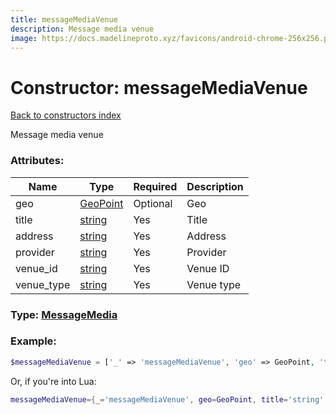 ```yaml
---
title: messageMediaVenue
description: Message media venue
image: https://docs.madelineproto.xyz/favicons/android-chrome-256x256.png
---
```

# Constructor: messageMediaVenue  
[Back to constructors index](index.md)



Message media venue

### Attributes:

| Name     |    Type       | Required | Description |
|----------|---------------|----------|-------------|
|geo|[GeoPoint](../types/GeoPoint.md) | Optional|Geo|
|title|[string](../types/string.md) | Yes|Title|
|address|[string](../types/string.md) | Yes|Address|
|provider|[string](../types/string.md) | Yes|Provider|
|venue\_id|[string](../types/string.md) | Yes|Venue ID|
|venue\_type|[string](../types/string.md) | Yes|Venue type|



### Type: [MessageMedia](../types/MessageMedia.md)


### Example:

```php
$messageMediaVenue = ['_' => 'messageMediaVenue', 'geo' => GeoPoint, 'title' => 'string', 'address' => 'string', 'provider' => 'string', 'venue_id' => 'string', 'venue_type' => 'string'];
```  


Or, if you're into Lua:

```lua
messageMediaVenue={_='messageMediaVenue', geo=GeoPoint, title='string', address='string', provider='string', venue_id='string', venue_type='string'}

```


